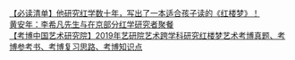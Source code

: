   
[【必读清单】他研究红学数十年，写出了一本适合孩子读的《红楼梦》！](http://www.dianyue.me/archives/172/50qlr61dodv9o1xr/)  
[黄安年：李希凡先生与在京部分红学研究者聚餐](http://www.dianyue.me/archives/080/0mpg6p2lslck8qvx/)  
[【考博中国艺术研究院】2019年艺研院艺术跨学科研究红楼梦艺术考博真题、考博参考书、考博复习思路、考博知识点](http://www.dianyue.me/archives/000/esb07bqdwhoe2qn9/)